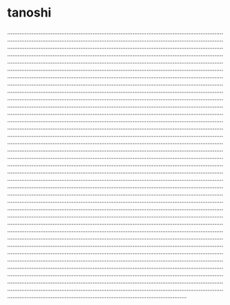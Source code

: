 # tanoshi
.......................................................................................................................................................................................................................................................................................................................................................................................................................................................................................................................................................................................................................................................................................................................................................................................................................................................................................................................................................................................................................................................................................................................................................................................................................................................................................................................................................................................................................................................................................................................................................................................................................................................................................................................................................................................................................................................................................................................................................................................................................................................................................................................................................................................................................................................................................................................................................................................................................................................................................................................................................................................................................................................................................................................................................................................................................................................................................................................................................................................................................................................................................................................................................................................................................................................................................................................................................................................................................................................................................................................................................................................................................................................................................................................................................................................................................................................................................................................................................................................................................................................................................................................................................................................................................................................................................................................................................................................................................................................................................................................................................................................................................................................................................................................................................